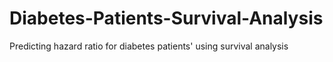 # Diabetes-Patients-Survival-Analysis
Predicting hazard ratio for diabetes patients' using survival analysis

